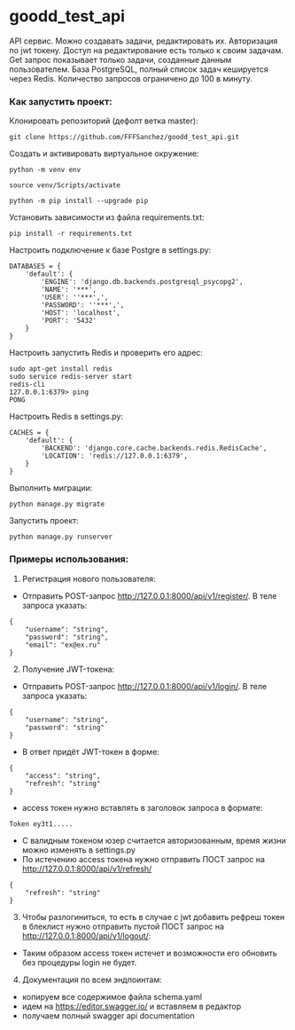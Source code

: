 # goodd_test_api
API сервис. Можно создавать задачи, редактировать их. Авторизация по jwt токену. Доступ на редактирование есть только к своим задачам. Get запрос показывает только задачи, созданные данным пользователем. База PostgreSQL, полный список задач кешируется через Redis. Количество запросов ограничено до 100 в минуту.
### Как запустить проект:

Клонировать репозиторий (дефолт ветка master):

```
git clone https://github.com/FFFSanchez/goodd_test_api.git
```

Cоздать и активировать виртуальное окружение:

```
python -m venv env
```

```
source venv/Scripts/activate
```

```
python -m pip install --upgrade pip
```

Установить зависимости из файла requirements.txt:

```
pip install -r requirements.txt
```

Настроить подключение к базе Postgre в settings.py:

```
DATABASES = {
    'default': {
        'ENGINE': 'django.db.backends.postgresql_psycopg2',
        'NAME': '***',
        'USER': ''***',',
        'PASSWORD': ''***',',
        'HOST': 'localhost',
        'PORT': '5432'
    }
}
```

Настроить запустить Redis и проверить его адрес:

```
sudo apt-get install redis
sudo service redis-server start
redis-cli 
127.0.0.1:6379> ping
PONG
```

Настроить Redis в settings.py:

```
CACHES = {
    'default': {
        'BACKEND': 'django.core.cache.backends.redis.RedisCache',
        'LOCATION': 'redis://127.0.0.1:6379',
    }
}

```

Выполнить миграции:

```
python manage.py migrate
```

Запустить проект:

```
python manage.py runserver
```
### Примеры использования:

1) Регистрация нового пользователя:
* Отправить POST-запрос http://127.0.0.1:8000/api/v1/register/. В теле запроса указать: 
```
{
    "username": "string",
    "password": "string",
    "email": "ex@ex.ru"
}
```

2) Получение JWT-токена:
* Отправить POST-запрос http://127.0.0.1:8000/api/v1/login/. В теле запроса указать:
```
{
    "username": "string",
    "password": "string"
}
```
* В ответ придёт JWT-токен в форме:

```
{
    "access": "string",
    "refresh": "string"
}
```
* access токен нужно вставлять в заголовок запроса в формате:

```
Token ey3t1.....
```

* С валидным токеном юзер считается авторизованным, время жизни можно изменять в settings.py
* По истечению access токена нужно отправить ПОСТ запрос на http://127.0.0.1:8000/api/v1/refresh/
```
{
    "refresh": "string"
}
```


3) Чтобы разлогиниться, то есть в случае с jwt добавить рефреш токен в блеклист нужно отправить пустой ПОСТ запрос на http://127.0.0.1:8000/api/v1/logout/:

* Таким образом access токен истечет и возможности его обновить без процедуры login не будет.


4) Документация по всем эндпоинтам:

* копируем все содержимое файла schema.yaml
* идем на https://editor.swagger.io/ и вставляем в редактор
* получаем полный swagger api documentation
